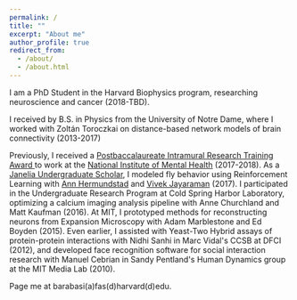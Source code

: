 ```yaml
---
permalink: /
title: ""
excerpt: "About me"
author_profile: true
redirect_from: 
  - /about/
  - /about.html
---
```

I am a PhD Student in the Harvard Biophysics program, researching neuroscience and cancer (2018-TBD). 

I received by B.S. in Physics from the University of Notre Dame, where I worked with Zoltán Toroczkai on distance-based network models of brain connectivity (2013-2017)

Previously, I received a [Postbaccalaureate Intramural Research Training Award ](https://www.training.nih.gov/programs/postbac_irta) to work at the [National Institute of Mental Health](https://www.nimh.nih.gov/index.shtml) (2017-2018). As a [Janelia Undergraduate Scholar](https://www.janelia.org/you-janelia/students-postdocs/undergraduate-scholars-program), I modeled fly behavior using Reinforcement Learning with [Ann Hermundstad](https://www.janelia.org/lab/hermundstad-lab) and [Vivek Jayaraman](https://www.janelia.org/lab/jayaraman-lab) (2017). I participated in the Undergraduate Research Program at Cold Spring Harbor Laboratory, optimizing a calcium imaging analysis pipeline with Anne Churchland and Matt Kaufman (2016). At MIT, I prototyped methods for reconstructing neurons from Expansion Microscopy with Adam Marblestone and Ed Boyden (2015). Even earlier, I assisted with Yeast-Two Hybrid assays of protein-protein interactions with Nidhi Sanhi in Marc Vidal's CCSB at DFCI (2012), and developed face recognition software for social interaction research with Manuel Cebrian in Sandy Pentland's Human Dynamics group at the MIT Media Lab (2010). 

Page me at barabasi(a)fas(d)harvard(d)edu.

